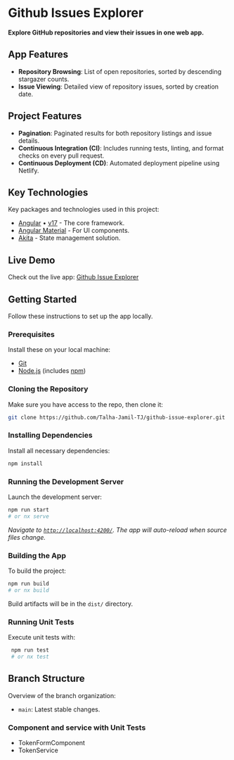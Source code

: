 # Github Issues Explorer

**Explore GitHub repositories and view their issues in one web app.**

## App Features

- **Repository Browsing**: List of open repositories, sorted by descending stargazer counts.
- **Issue Viewing**: Detailed view of repository issues, sorted by creation date.

## Project Features

- **Pagination**: Paginated results for both repository listings and issue details.
- **Continuous Integration (CI)**: Includes running tests, linting, and format checks on every pull request.
- **Continuous Deployment (CD)**: Automated deployment pipeline using Netlify.

## Key Technologies

Key packages and technologies used in this project:

- [Angular](https://angular.io/) • [v17](<(https://blog.angular.io/introducing-angular-v17-4d7033312e4b)>) - The core framework.
- [Angular Material](https://material.angular.io/) - For UI components.
- [Akita](https://opensource.salesforce.com/akita/docs/angular/architecture) - State management solution.

## Live Demo

Check out the live app: [Github Issue Explorer](https://github-issue-explorer-tj.netlify.app/)

## Getting Started

Follow these instructions to set up the app locally.

### Prerequisites

Install these on your local machine:

- [Git](https://git-scm.com)
- [Node.js](https://nodejs.org/en/download/) (includes [npm](http://npmjs.com))

### Cloning the Repository

Make sure you have access to the repo, then clone it:

```bash
git clone https://github.com/Talha-Jamil-TJ/github-issue-explorer.git
```

### Installing Dependencies

Install all necessary dependencies:

```bash
npm install
```

### Running the Development Server

Launch the development server:

```bash
npm run start
# or nx serve
```

_Navigate to [`http://localhost:4200/`](http://localhost:4200/). The app will auto-reload when source files change._

### Building the App

To build the project:

```bash
npm run build
# or nx build
```

Build artifacts will be in the `dist/` directory.

### Running Unit Tests

Execute unit tests with:

```bash
 npm run test
 # or nx test
```

## Branch Structure

Overview of the branch organization:

- `main`: Latest stable changes.

### Component and service with Unit Tests

- TokenFormComponent
- TokenService
